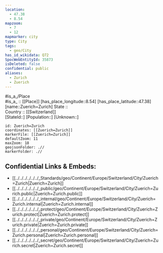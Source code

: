 ```yaml
---
location:
  - 47.38
  - 8.54
mapzoom:
  - 7
  - 12
mapmarker: city
type: City
tags:
  - geo/City
has_id_wikidata: Q72
SpocWebEntityId: 35873
isDeleted: false
confidential: public
aliases:
  - Zurich
  - Zuerich
---
```



#is_a_/Place  
#is_a_ :: [[Place]] 
[has_place_longitude::8.54] 
[has_place_latitude::47.38] 
[name::Zuerich=Zurich] 
State ::  
Country :: [[Switzerland]]  
[StateId::] 
[Population::] 
[Unknown::] 


```leaflet
id: Zuerich=Zurich
coordinates: [[Zuerich=Zurich]] 
markerFile: [[Zuerich=Zurich]] 
defaultZoom: 11 
maxZoom: 18
geojsonFolder: .//
markerFolder: .//
```


## Confidential Links & Embeds: 
- [[../../../../../../_Standards/geo/Continent/Europe/Switzerland/City/Zuerich=Zurich|Zuerich=Zurich]] 
- [[../../../../../../_public/geo/Continent/Europe/Switzerland/City/Zuerich=Zurich.public|Zuerich=Zurich.public]] 
- [[../../../../../../_internal/geo/Continent/Europe/Switzerland/City/Zuerich=Zurich.internal|Zuerich=Zurich.internal]] 
- [[../../../../../../_protect/geo/Continent/Europe/Switzerland/City/Zuerich=Zurich.protect|Zuerich=Zurich.protect]] 
- [[../../../../../../_private/geo/Continent/Europe/Switzerland/City/Zuerich=Zurich.private|Zuerich=Zurich.private]] 
- [[../../../../../../_personal/geo/Continent/Europe/Switzerland/City/Zuerich=Zurich.personal|Zuerich=Zurich.personal]] 
- [[../../../../../../_secret/geo/Continent/Europe/Switzerland/City/Zuerich=Zurich.secret|Zuerich=Zurich.secret]] 
